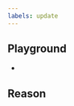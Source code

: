 ```yaml
---
labels: update
---
```

<!-- Please past your updated playground link below -->
## Playground
-

<!-- Please provide a short detailed reason for the update/change -->
## Reason
